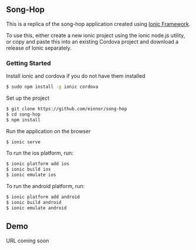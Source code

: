 ## Song-Hop

This is a replica of the song-hop application created using [Ionic Framework](http://ionicframework.com/).

To use this, either create a new ionic project using the ionic node.js utility, or copy and paste this into an existing Cordova project and download a release of Ionic separately.

### Getting Started

Install ionic and cordova if you do not have them installed

```bash
$ sudo npm install -g ionic cordova
```

Set up the project

```bash
$ git clone https://github.com/einnor/song-hop
$ cd song-hop
$ npm install
```

Run the application on the browser

```bash
$ ionic serve
```

To run the ios platform, run:

```bash
$ ionic platform add ios
$ ionic build ios
$ ionic emulate ios
```

To run the android platform, run:

```bash
$ ionic platform add android
$ ionic build android
$ ionic emulate android
```

## Demo
URL coming soon
